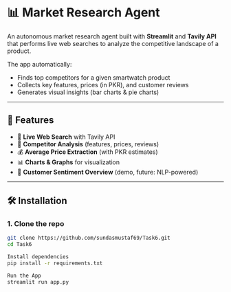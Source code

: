 # 📊 Market Research Agent

An autonomous market research agent built with **Streamlit** and **Tavily API** that performs live web searches to analyze the competitive landscape of a product.  

The app automatically:
- Finds top competitors for a given smartwatch product
- Collects key features, prices (in PKR), and customer reviews
- Generates visual insights (bar charts & pie charts)

---

## 🚀 Features
- 🔎 **Live Web Search** with Tavily API  
- 📌 **Competitor Analysis** (features, prices, reviews)  
- 💰 **Average Price Extraction** (with PKR estimates)  
- 📊 **Charts & Graphs** for visualization  
- 🧭 **Customer Sentiment Overview** (demo, future: NLP-powered)  

---

## 🛠️ Installation

### 1. Clone the repo
```bash
git clone https://github.com/sundasmustaf69/Task6.git
cd Task6

Install dependencies
pip install -r requirements.txt

Run the App
streamlit run app.py

